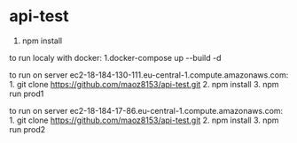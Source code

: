 # api-test
1. npm install

to run localy with docker:
    1.docker-compose  up --build -d


to run on server ec2-18-184-130-111.eu-central-1.compute.amazonaws.com:
    1. git clone https://github.com/maoz8153/api-test.git
    2. npm install
    3. npm run prod1

to run on server ec2-18-184-17-86.eu-central-1.compute.amazonaws.com:
    1. git clone https://github.com/maoz8153/api-test.git
    2. npm install
    3. npm run prod2